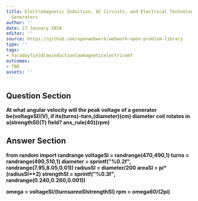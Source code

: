 ```yaml
---
title: Electromagnetic Induction, AC Circuits, and Electrical Technologies - Electric
  Generators
author: ''
date: 17 January 2018
editor: ''
source: https://github.com/openwebwork/webwork-open-problem-library
type: ''
tags:
- Faradayfieldlawinductionlawmagneticelectricemf
outcomes:
- TBD
assets: ''
---
```


## Question Section 

<b>
At what angular velocity will the peak voltage of a generator be(voltageSI)(V), if its(turns)-turn,(diameter)(cm) diameter coil rotates in a(strengthSI)(T) field?
ans_rule(40)(rpm)


## Answer Section

from random import randrange
voltageSI = randrange(470,490,1)
turns = randrange(490,510,1)
diameter = sprintf("%0.2f", randrange(7.95,8.05,0.01))
radiusSI = diameter/200
areaSI = pi*(radiusSI**2)
strengthSI = sprintf("%0.3f", randrange(0.240,0.260,0.001))

omega = voltageSI/(turns*areaSI*strengthSI)
rpm = omega*60/(2*pi)